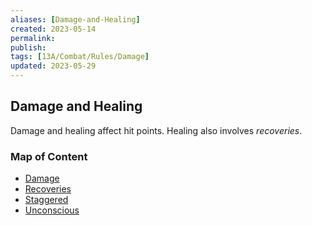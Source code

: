 ```yaml
---
aliases: [Damage-and-Healing]
created: 2023-05-14
permalink: 
publish: 
tags: [13A/Combat/Rules/Damage]
updated: 2023-05-29
---
```


## Damage and Healing

Damage and healing affect hit points. Healing also involves *recoveries*.

### Map of Content

- [Damage](Compendium/13A/Combat-Rules/Damage-and-Healing/Damage.md)
- [Recoveries](Compendium/13A/Combat-Rules/Damage-and-Healing/Recoveries.md)
- [Staggered](Compendium/13A/Combat-Rules/Damage-and-Healing/Staggered.md)
- [Unconscious](Compendium/13A/Combat-Rules/Damage-and-Healing/Unconscious.md)
